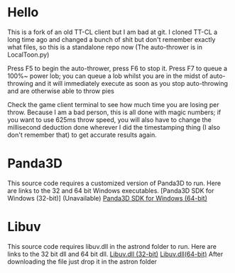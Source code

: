 # Hello
This is a fork of an old TT-CL client but I am bad at git. I cloned TT-CL a long time ago and changed a bunch of shit but don't remember exactly what files, so this is a standalone repo now (The auto-thrower is in LocalToon.py)

Press F5 to begin the auto-thrower, press F6 to stop it. Press F7 to queue a 100%~ power lob; you can queue a lob whilst you are in the midst of auto-throwing and it will immediately execute as soon as you stop auto-throwing and are otherwise able to throw pies

Check the game client terminal to see how much time you are losing per throw. Because I am a bad person, this is all done with magic numbers; if you want to use 625ms throw speed, you will also have to change the millisecond deduction done wherever I did the timestamping thing (I also don't remember that) to get accurate results again.

# Panda3D
This source code requires a customized version of Panda3D to run. Here are links to the 32 and 64 bit Windows executables.
[Panda3D SDK for Windows (32-bit)] (Unavailable)
[Panda3D SDK for Windows (64-bit)](https://drive.google.com/file/d/1GIU2yhzY2bkOVUXsncH0rtBFiitMLXOk/view)


# Libuv 
This source code requires libuv.dll in the astrond folder to run. Here are links to the 32 bit dll and 64 bit dll.
[Libuv.dll (32-bit)](https://cdn.discordapp.com/attachments/638485243560460309/640339222682664973/libuv.dll)
[Libuv.dll(64-bit)](https://cdn.discordapp.com/attachments/638485243560460309/640339153346887696/libuv.dll)
After downloading the file just drop it in the astron folder

